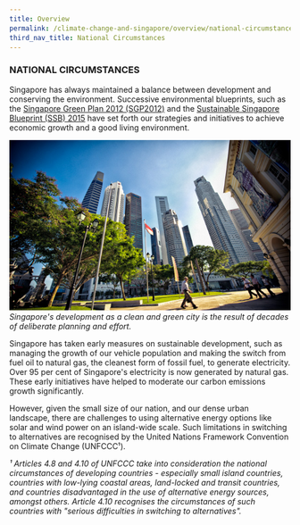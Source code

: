 ```yaml
---
title: Overview
permalink: /climate-change-and-singapore/overview/national-circumstances
third_nav_title: National Circumstances
---
```


### NATIONAL CIRCUMSTANCES

Singapore has always maintained a balance between development and conserving the environment. Successive environmental blueprints, such as the [<a href="https://www.mewr.gov.sg/grab-our-research/singapore-green-plan-2012" target="_blank">Singapore Green Plan 2012 (SGP2012)</a>](https://www.mewr.gov.sg/grab-our-research/singapore-green-plan-2012) and the [<a href="http://www.sustainablesingapore.gov.sg/" target="_blank">Sustainable Singapore Blueprint (SSB) 2015</a>](http://www.sustainablesingapore.gov.sg/) have set forth our strategies and initiatives to achieve economic growth and a good living environment.

![National Circumstances](/images/national-circumstances.jpg "National Circumstances")
*Singapore's development as a clean and green city is the result of decades of deliberate planning and effort.*

Singapore has taken early measures on sustainable development, such as managing the growth of our vehicle population and making the switch from fuel oil to natural gas, the cleanest form of fossil fuel, to generate electricity. Over 95 per cent of Singapore's electricity is now generated by natural gas. These early initiatives have helped to moderate our carbon emissions growth significantly.

However, given the small size of our nation, and our dense urban landscape, there are challenges to using alternative energy options like solar and wind power on an island-wide scale. Such limitations in switching to alternatives are recognised by the United Nations Framework Convention on Climate Change (UNFCCC¹).

*¹ Articles 4.8 and 4.10 of UNFCCC take into consideration the national circumstances of developing countries - especially small island countries, countries with low-lying coastal areas, land-locked and transit countries, and countries disadvantaged in the use of alternative energy sources, amongst others. Article 4.10 recognises the circumstances of such countries with "serious difficulties in switching to alternatives".*
